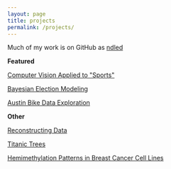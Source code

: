 ```yaml
---
layout: page
title: projects
permalink: /projects/
---
```


Much of my work is on GitHub as [ndled](https://github.com/ndled)

**Featured**

[Computer Vision Applied to "Sports"](https://github.com/ndled/OWLgameplay)

[Bayesian Election Modeling](/hire/bi.html)

[Austin Bike Data Exploration](/stats/2021/07/04/Austin-Bikes)

**Other**

[Reconstructing Data](/stats/2021/07/23/Reconstructing-Data.html)

[Titanic Trees](/stats/2021/07/01/Titanic-Trees.html)

[Hemimethylation Patterns in Breast Cancer Cell Lines](https://github.com/ndled/epigenetics-cancer)
